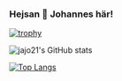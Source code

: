 ### Hejsan 👋 Johannes här!

[![trophy](https://github-profile-trophy.vercel.app/?username=jajo21&theme=onedark)](https://github.com/ryo-ma/github-profile-trophy)


![jajo21's GitHub stats](https://github-readme-stats.vercel.app/api?username=jajo21&show_icons=true&theme=synthwave)

 [![Top Langs](https://github-readme-stats.vercel.app/api/top-langs/?username=jajo21&langs_count=10&theme=dark&card_width=450)]([https://github.com/jajo21/github-readme-stats](https://github.com/anuraghazra/github-readme-stats))

<!--
**jajo21/jajo21** is a ✨ _special_ ✨ repository because its `README.md` (this file) appears on your GitHub profile.

Here are some ideas to get you started:

- 🔭 I’m currently working on ...
- 🌱 I’m currently learning ...
- 👯 I’m looking to collaborate on ...
- 🤔 I’m looking for help with ...
- 💬 Ask me about ...
- 📫 How to reach me: ...
- 😄 Pronouns: ...
- ⚡ Fun fact: ...
-->
